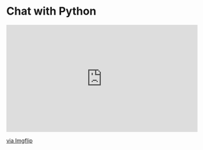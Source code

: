 # Chat with Python


<div style="width:500px;max-width:100%;"><div style="height:0;padding-bottom:56.2%;position:relative;"><iframe width="500" height="281" style="position:absolute;top:0;left:0;width:100%;height:100%;" frameBorder="0" src="https://imgflip.com/embed/47dlm8"></iframe></div><p><a href="https://imgflip.com/gif/47dlm8">via Imgflip</a></p></div>

